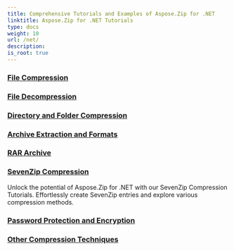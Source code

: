 ```yaml
---
title: Comprehensive Tutorials and Examples of Aspose.Zip for .NET 
linktitle: Aspose.Zip for .NET Tutorials
type: docs
weight: 10
url: /net/
description:
is_root: true
---
```


### [File Compression](./file-compression/)

### [File Decompression](./file-decompression/)

### [Directory and Folder Compression](./directory-and-folder-compression/)

### [Archive Extraction and Formats](./archive-extraction-and-formats/)

### [RAR Archive](./rar-archive/)

### [SevenZip Compression](./sevenzip-compression/)
Unlock the potential of Aspose.Zip for .NET with our SevenZip Compression Tutorials. Effortlessly create SevenZip entries and explore various compression methods.
### [Password Protection and Encryption](./password-protection-and-encryption/)

### [Other Compression Techniques](./other-compression-techniques/)
